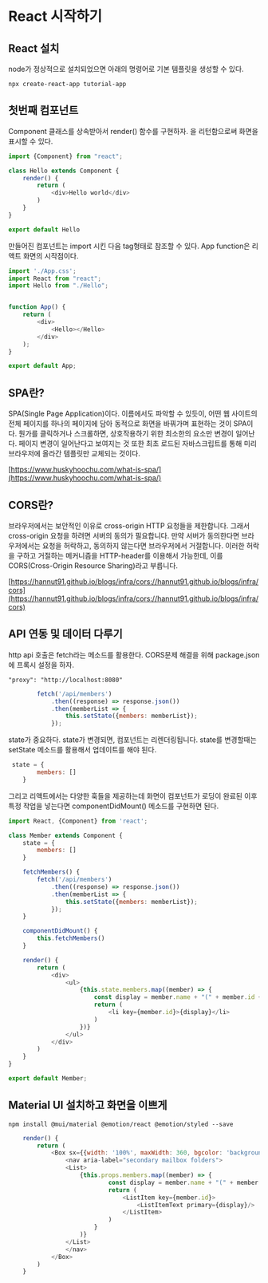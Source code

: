 # React 시작하기

## React 설치

node가 정상적으로 설치되었으면 아래의 명령어로 기본 템플릿을 생성할 수 있다.

```shell
npx create-react-app tutorial-app
```

## 첫번째 컴포넌트

Component 클래스를 상속받아서 render() 함수를 구현하자. <html>을 리턴함으로써 화면을 표시할 수 있다.

```javascript
import {Component} from "react";

class Hello extends Component {
    render() {
        return (
            <div>Hello world</div>
        )
    }
}

export default Hello
```

만들어진 컴포넌트는 import 시킨 다음 tag형태로 참조할 수 있다. App function은 리액트 화면의 시작점이다.

```javascript
import './App.css';
import React from "react";
import Hello from "./Hello";


function App() {
    return (
        <div>
            <Hello></Hello>
        </div>
    );
}

export default App;
```

## SPA란?

SPA(Single Page Application)이다. 이름에서도 파악할 수 있듯이, 어떤 웹 사이트의 전체 페이지를 하나의 페이지에 담아 동적으로 화면을 바꿔가며 표현하는 것이 SPA이다. 뭔가를 클릭하거나 스크롤하면, 상호작용하기 위한 최소한의 요소만 변경이 일어난다. 페이지 변경이 일어난다고 보여지는 것 또한 최초 로드된 자바스크립트를 통해 미리 브라우저에 올라간 템플릿만 교체되는 것이다.

[https://www.huskyhoochu.com/what-is-spa/](https://www.huskyhoochu.com/what-is-spa/)


## CORS란?

브라우저에서는 보안적인 이유로 cross-origin HTTP 요청들을 제한합니다. 그래서 cross-origin 요청을 하려면 서버의 동의가 필요합니다. 만약 서버가 동의한다면 브라우저에서는 요청을 허락하고, 동의하지 않는다면 브라우저에서 거절합니다. 이러한 허락을 구하고 거절하는 메커니즘을 HTTP-header를 이용해서 가능한데, 이를 CORS(Cross-Origin Resource Sharing)라고 부릅니다.

[https://hannut91.github.io/blogs/infra/cors://hannut91.github.io/blogs/infra/cors](https://hannut91.github.io/blogs/infra/cors://hannut91.github.io/blogs/infra/cors)


## API 연동 및 데이터 다루기

http api 호출은 fetch라는 메소드를 활용한다. CORS문제 해결을 위해 package.json 에 프록시 설정을 하자.

```
"proxy": "http://localhost:8080"
```

```javascript
        fetch('/api/members')
            .then((response) => response.json())
            .then(memberList => {
                this.setState({members: memberList});
            });
```

state가 중요하다. state가 변경되면, 컴포넌트는 리렌더링됩니다. state를 변경할때는 setState 메소드를 활용해서 업데이트를 해야 된다.

```javascript
 state = {
        members: []
    }
```

그리고 리액트에서는 다양한 훅들을 제공하는데 화면이 컴포넌트가 로딩이 완료된 이후 특정 작업을 넣는다면 componentDidMount() 메소드를 구현하면 된다.

```javascript
import React, {Component} from 'react';

class Member extends Component {
    state = {
        members: []
    }

    fetchMembers() {
        fetch('/api/members')
            .then((response) => response.json())
            .then(memberList => {
                this.setState({members: memberList});
            });
    }

    componentDidMount() {
        this.fetchMembers()
    }

    render() {
        return (
            <div>
                <ul>
                    {this.state.members.map((member) => {
                        const display = member.name + "(" + member.id + ")"
                        return (
                            <li key={member.id}>{display}</li>
                        )
                    })}
                </ul>
            </div>
        )
    }
}

export default Member;
```

## Material UI 설치하고 화면을 이쁘게

```shell
npm install @mui/material @emotion/react @emotion/styled --save
```

```javascript
    render() {
        return (
            <Box sx={{width: '100%', maxWidth: 360, bgcolor: 'background.paper'}}>
                <nav aria-label="secondary mailbox folders">
                <List>
                    {this.props.members.map((member) => {
                            const display = member.name + "(" + member.id + ")"
                            return (
                                <ListItem key={member.id}>
                                    <ListItemText primary={display}/>
                                </ListItem>
                            )
                        }
                    )}
                </List>
                </nav>
            </Box>
        )
    }
```




